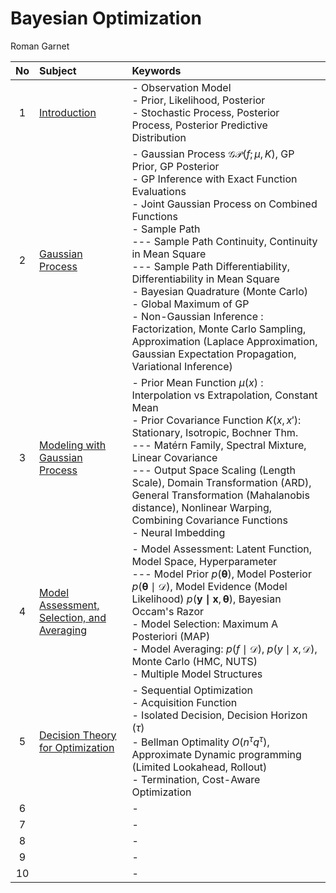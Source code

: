 # Bayesian Optimization 
Roman Garnet


|No|Subject|Keywords|
|:-:|:-|:-|
| 1|[Introduction](./notes/01.md)|- Observation Model <br> - Prior, Likelihood, Posterior <br> - Stochastic Process, Posterior Process, Posterior Predictive Distribution|
| 2|[Gaussian Process](./notes/02.md)|- Gaussian Process $`\mathcal{GP}(f;\mu,K)`$, GP Prior, GP Posterior <br> - GP Inference with Exact Function Evaluations <br> - Joint Gaussian Process on Combined Functions <br> - Sample Path <br> --- Sample Path Continuity, Continuity in Mean Square <br> --- Sample Path Differentiability, Differentiability in Mean Square <br> - Bayesian Quadrature (Monte Carlo) <br> - Global Maximum of GP <br> - Non-Gaussian Inference : Factorization, Monte Carlo Sampling, Approximation (Laplace Approximation, Gaussian Expectation Propagation, Variational Inference)|
| 3|[Modeling with Gaussian Process](./notes/03.md)|- Prior Mean Function $`\mu(x)`$ : Interpolation vs Extrapolation, Constant Mean <br> - Prior Covariance Function $`K(x,x')`$: Stationary, Isotropic, Bochner Thm. <br> --- Matérn Family, Spectral Mixture, Linear Covariance <br> --- Output Space Scaling (Length Scale), Domain Transformation (ARD), General Transformation (Mahalanobis distance), Nonlinear Warping, Combining Covariance Functions <br> - Neural Imbedding|
| 4|[Model Assessment, Selection, and Averaging](./notes/04.md)|- Model Assessment: Latent Function, Model Space, Hyperparameter <br> --- Model Prior $`p(\boldsymbol{\theta})`$, Model Posterior $`p(\boldsymbol{\theta}\mid\mathcal{D})`$, Model Evidence (Model Likelihood) $`p(\mathbf{y\mid x},\boldsymbol{\theta})`$, Bayesian Occam's Razor <br> - Model Selection: Maximum A Posteriori (MAP) <br> - Model Averaging: $`p(f\mid\mathcal{D})`$, $`p(y\mid x,\mathcal{D})`$, Monte Carlo (HMC, NUTS) <br> - Multiple Model Structures|
| 5|[Decision Theory for Optimization](./notes/05.md)|- Sequential Optimization <br> - Acquisition Function <br> - Isolated Decision, Decision Horizon $`(\tau)`$ <br> - Bellman Optimality $`O(n^\tau q^\tau)`$, Approximate Dynamic programming (Limited Lookahead, Rollout) <br> - Termination, Cost-Aware Optimization|
| 6|[]()|- |
| 7|[]()|- |
| 8|[]()|- |
| 9|[]()|- |
|10|[]()|- |